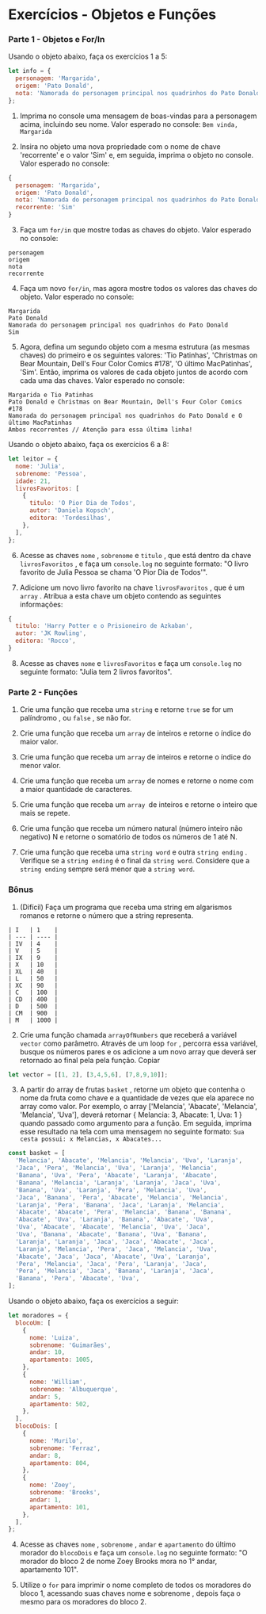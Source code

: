 # Exercícios - Objetos e Funções

### Parte 1 - Objetos e For/In

Usando o objeto abaixo, faça os exercícios 1 a 5:

~~~javascript
let info = {
  personagem: 'Margarida',
  origem: 'Pato Donald',
  nota: 'Namorada do personagem principal nos quadrinhos do Pato Donald',
};
~~~ 

1. Imprima no console uma mensagem de boas-vindas para a personagem acima, incluindo seu nome. Valor esperado no console:
`Bem vinda, Margarida`

2. Insira no objeto uma nova propriedade com o nome de chave 'recorrente' e o valor 'Sim' e, em seguida, imprima o objeto no console. Valor esperado no console:
~~~javascript
{
  personagem: 'Margarida',
  origem: 'Pato Donald',
  nota: 'Namorada do personagem principal nos quadrinhos do Pato Donald',
  recorrente: 'Sim'
}
~~~

3. Faça um `for/in` que mostre todas as chaves do objeto. Valor esperado no console:
~~~
personagem
origem
nota
recorrente
~~~

4. Faça um novo `for/in`, mas agora mostre todos os valores das chaves do objeto. Valor esperado no console:
~~~
Margarida
Pato Donald
Namorada do personagem principal nos quadrinhos do Pato Donald
Sim
~~~

5. Agora, defina um segundo objeto com a mesma estrutura (as mesmas chaves) do primeiro e os seguintes valores: 'Tio Patinhas', 'Christmas on Bear Mountain, Dell's Four Color Comics #178', 'O último MacPatinhas', 'Sim'. Então, imprima os valores de cada objeto juntos de acordo com cada uma das chaves. Valor esperado no console:
~~~
Margarida e Tio Patinhas
Pato Donald e Christmas on Bear Mountain, Dell's Four Color Comics #178
Namorada do personagem principal nos quadrinhos do Pato Donald e O último MacPatinhas
Ambos recorrentes // Atenção para essa última linha!
~~~

Usando o objeto abaixo, faça os exercícios 6 a 8:

~~~javascript
let leitor = {
  nome: 'Julia',
  sobrenome: 'Pessoa',
  idade: 21,
  livrosFavoritos: [
    {
      titulo: 'O Pior Dia de Todos',
      autor: 'Daniela Kopsch',
      editora: 'Tordesilhas',
    },
  ],
};
~~~ 

6. Acesse as chaves `nome` , `sobrenome` e `titulo` , que está dentro da chave `livrosFavoritos` , e faça um `console.log` no seguinte formato: "O livro favorito de Julia Pessoa se chama 'O Pior Dia de Todos'".

7. Adicione um novo livro favorito na chave `livrosFavoritos` , que é um `array` . Atribua a esta chave um objeto contendo as seguintes informações:
~~~javascript
{
  titulo: 'Harry Potter e o Prisioneiro de Azkaban',
  autor: 'JK Rowling',
  editora: 'Rocco',
}
~~~ 

8. Acesse as chaves `nome` e `livrosFavoritos` e faça um `console.log` no seguinte formato: "Julia tem 2 livros favoritos".

### Parte 2 - Funções

1. Crie uma função que receba uma `string` e retorne `true` se for um palíndromo , ou `false` , se não for.

2. Crie uma função que receba um `array` de inteiros e retorne o índice do maior valor.

3. Crie uma função que receba um `array` de inteiros e retorne o índice do menor valor.

4. Crie uma função que receba um `array` de nomes e retorne o nome com a maior quantidade de caracteres.

5. Crie uma função que receba um `array `de inteiros e retorne o inteiro que mais se repete.

6. Crie uma função que receba um número natural (número inteiro não negativo) N e retorne o somatório de todos os números de 1 até N.

7. Crie uma função que receba uma `string word` e outra `string ending` . Verifique se a `string ending` é o final da `string word`. Considere que a `string ending` sempre será menor que a `string word`.

### Bônus

1. (Difícil) Faça um programa que receba uma string em algarismos romanos e retorne o número que a string representa.
~~~
| I   | 1    |
| --- | ---- |
| IV  | 4    |
| V   | 5    |
| IX  | 9    |
| X   | 10   |
| XL  | 40   |
| L   | 50   |
| XC  | 90   |
| C   | 100  |
| CD  | 400  |
| D   | 500  |
| CM  | 900  |
| M   | 1000 |
~~~

2. Crie uma função chamada `arrayOfNumbers` que receberá a variável `vector` como parâmetro. Através de um loop `for` , percorra essa variável, busque os números pares e os adicione a um novo array que deverá ser retornado ao final pela pela função.
Copiar
~~~javascript
let vector = [[1, 2], [3,4,5,6], [7,8,9,10]];
~~~

3. A partir do array de frutas `basket` , retorne um objeto que contenha o nome da fruta como chave e a quantidade de vezes que ela aparece no array como valor. Por exemplo, o array ['Melancia', 'Abacate', 'Melancia', 'Melancia', 'Uva'], deverá retornar { Melancia: 3, Abacate: 1, Uva: 1 } quando passado como argumento para a função.
Em seguida, imprima esse resultado na tela com uma mensagem no seguinte formato: `Sua cesta possui: x Melancias, x Abacates...`

~~~javascript
const basket = [
  'Melancia', 'Abacate', 'Melancia', 'Melancia', 'Uva', 'Laranja',
  'Jaca', 'Pera', 'Melancia', 'Uva', 'Laranja', 'Melancia',
  'Banana', 'Uva', 'Pera', 'Abacate', 'Laranja', 'Abacate',
  'Banana', 'Melancia', 'Laranja', 'Laranja', 'Jaca', 'Uva',
  'Banana', 'Uva', 'Laranja', 'Pera', 'Melancia', 'Uva',
  'Jaca', 'Banana', 'Pera', 'Abacate', 'Melancia', 'Melancia',
  'Laranja', 'Pera', 'Banana', 'Jaca', 'Laranja', 'Melancia',
  'Abacate', 'Abacate', 'Pera', 'Melancia', 'Banana', 'Banana',
  'Abacate', 'Uva', 'Laranja', 'Banana', 'Abacate', 'Uva',
  'Uva', 'Abacate', 'Abacate', 'Melancia', 'Uva', 'Jaca',
  'Uva', 'Banana', 'Abacate', 'Banana', 'Uva', 'Banana',
  'Laranja', 'Laranja', 'Jaca', 'Jaca', 'Abacate', 'Jaca',
  'Laranja', 'Melancia', 'Pera', 'Jaca', 'Melancia', 'Uva',
  'Abacate', 'Jaca', 'Jaca', 'Abacate', 'Uva', 'Laranja',
  'Pera', 'Melancia', 'Jaca', 'Pera', 'Laranja', 'Jaca',
  'Pera', 'Melancia', 'Jaca', 'Banana', 'Laranja', 'Jaca',
  'Banana', 'Pera', 'Abacate', 'Uva',
];
~~~

  Usando o objeto abaixo, faça os exercícios a seguir:
~~~javascript
let moradores = {
  blocoUm: [
    {
      nome: 'Luiza',
      sobrenome: 'Guimarães',
      andar: 10,
      apartamento: 1005,
    },
    {
      nome: 'William',
      sobrenome: 'Albuquerque',
      andar: 5,
      apartamento: 502,
    },
  ],
  blocoDois: [
    {
      nome: 'Murilo',
      sobrenome: 'Ferraz',
      andar: 8,
      apartamento: 804,
    },
    {
      nome: 'Zoey',
      sobrenome: 'Brooks',
      andar: 1,
      apartamento: 101,
    },
  ],
};
~~~
4. Acesse as chaves `nome` , `sobrenome` , `andar` e `apartamento` do último morador do `blocoDois` e faça um `console.log` no seguinte formato: "O morador do bloco 2 de nome Zoey Brooks mora no 1° andar, apartamento 101".

5. Utilize o `for` para imprimir o nome completo de todos os moradores do bloco 1, acessando suas chaves nome e sobrenome , depois faça o mesmo para os moradores do bloco 2.